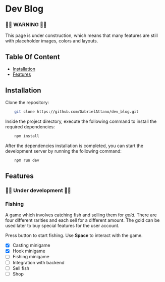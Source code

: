 # Dev Blog

### :construction_worker::construction: WARNING :construction::construction_worker: ###

This page is under construction, which means that many features are still with placeholder images, colors and layouts.

## Table Of Content

- [Installation](#installation)
- [Features](#features)


## Installation

Clone the repository:

```bash
    git clone https://github.com/GabrielAttano/dev_blog.git
```

Inside the project directory, execute the following command to install the required dependencies:

```bash
    npm install
```

After the dependencies installation is completed, you can start the development server by running the following command:

```bash
    npm run dev
```

## Features

### :construction_worker::construction: Under development :construction::construction_worker:
### Fishing
A game which involves catching fish and selling them for *gold*. There are four different rarities and each sell for a different amount. The gold can be used later to buy special features for the user account.

Press button to start fishing. Use **Space** to interact with the game.

- [X] Casting minigame
- [X] Hook minigame
- [ ] Fishing minigame
- [ ] Integration with backend
- [ ] Sell fish
- [ ] Shop
